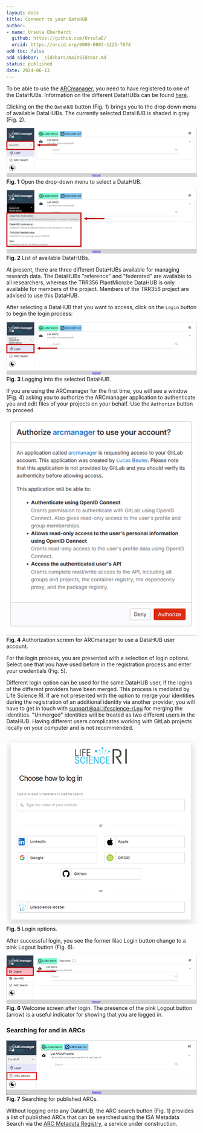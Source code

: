 ```yaml
---
layout: docs
title: Connect to your DataHUB
author:
- name: Ursula Eberhardt
  github: https://github.com/UrsulaE/
  orcid: https://orcid.org/0000-0003-1221-7074
add toc: false
add sidebar: _sidebars/mainSidebar.md
status: published
date: 2024-06-13
---
```


To be able to use the [ARCmanager](https://nfdi4plants.de/arcmanager/app/index.html), you need to have registered to one of the DataHUBs. Information on the different DataHUBs can be found [here](https://www.nfdi4plants.de/content/datahub.html).

Clicking on the the `DataHUB` button (Fig. 1) brings you to the drop down menu of available DataHUBs. The currently selected DataHUB is shaded in grey (Fig. 2).

![login_1a](./img/02_login/01_login_1a.png)  
**Fig. 1** Open the drop-down menu to select a DataHUB.

![login_1b](./img/02_login/01_login_1b.png)  
**Fig. 2** List of available DataHUBs.

At present, there are three different DataHUBs available for managing research data. The DataHUBs "reference" and "federated" are available to all researchers, whereas the TRR356 PlantMicrobe DataHUB is only available for members of the project.  Members of the TRR356 project are advised to use this DataHUB. 

<!--Collaborators of TRR356 research are welcome to the TRR356 PlantMicrobe DataHUB and will be admitted upon request to (**whose email?**).-->

After selecting a DataHUB that you want to access, click on the `Login` button to begin the login process:

![login_2](./img/02_login/01_login_2.png)  
**Fig. 3** Logging into the selected DataHUB.

If you are using the ARCmanager for the first time, you will see a window (Fig. 4) asking you to authorize the ARCmanager application to authenticate you and edit files of your projects on your behalf. Use the `Authorize` button to proceed.

![login_2b](./img/02_login/01_login_2b.png)  
**Fig. 4** Authorization screen for ARCmanager to use a DataHUB user account.

For the login process, you are presented with a selection of login options. Select one that you have used before in the registration process and enter your credentials (Fig. 5). 
    
Different login option can be used for the same DataHUB user, if the logins of the different providers have been merged. This process is mediated by Life Science RI. If are not presented with the option to merge your identities during the registration of an additional identity via another provider, you will have to get in touch with support@aai.lifescience-ri.eu for merging the identities. "Unmerged" identities will be treated as two different users in the DataHUB. Having different users complicates working with GitLab projects locally on your computer and is not recommended.

![login_3](./img/02_login/01_login_3.png)  
**Fig. 5** Login options.

After successful login, you see the former lilac Login button change to a pink Logout button (Fig. 6).

![login_4](./img/02_login/01_login_4.png)  
**Fig. 6** Welcome screen after login. The presence of the pink Logout button (arrow) is a useful indicator for showing that you are logged in.

### Searching for and in ARCs

![login_5](./img/02_login/01_login_5.png)  
**Fig. 7** Searching for published ARCs.

Without logging onto any DataHUB, the ARC search button (Fig. 1) provides a list of published ARCs that can be searched using the ISA Metadata Search via the [ARC Metadata Registry](https://arc-metadata-registry.readthedocs.io/en/latest/), a service under construction.




